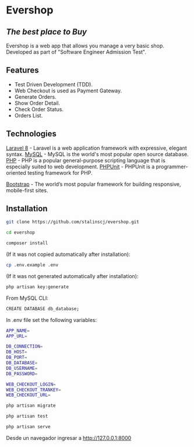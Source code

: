 # Evershop


## _The best place to Buy_

Evershop is a web app that allows you manage a very basic shop. Developed as part of "Software Engineer Admission Test".

## Features

- Test Driven Development (TDD).
- Web Checkout is used as Payment Gateway.
- Generate Orders.
- Show Order Detail.
- Check Order Status.
- Orders List.


## Technologies

[Laravel 8] - Laravel is a web application framework with expressive, elegant syntax.
[MySQL] - MySQL is the world's most popular open source database.
[PHP] - PHP is a popular general-purpose scripting language that is especially suited to web development.
[PHPUnit] - PHPUnit is a programmer-oriented testing framework for PHP.

[Bootstrap] - The world’s most popular framework for building responsive, mobile-first sites.


## Installation

```sh
git clone https://github.com/stalinscj/evershop.git
```

```sh
cd evershop
```

```sh
composer install
```

(If it was not copied automatically after installation):

```sh
cp .env.example .env
```

(If it was not generated automatically after installation):

```sh
php artisan key:generate
```

From MySQL CLI:

```sh
CREATE DATABASE db_database;
```

In .env file set the following variables:

```sh
APP_NAME=
APP_URL=

DB_CONNECTION=
DB_HOST=
DB_PORT=
DB_DATABASE=
DB_USERNAME=
DB_PASSWORD=

WEB_CHECKOUT_LOGIN=
WEB_CHECKOUT_TRANKEY=
WEB_CHECKOUT_URL=
```

```sh
php artisan migrate
```

```sh
php artisan test
```

```sh
php artisan serve
```

Desde un navegador ingresar a http://127.0.0.1:8000


[//]: # (Links) 

[Laravel 8]: <https://laravel.com>
[MySQL]: <https://www.mysql.com>
[PHP]: <https://www.php.net>
[PHPUnit]: <https://phpunit.de>
[Bootstrap]: <https://getbootstrap.com>
